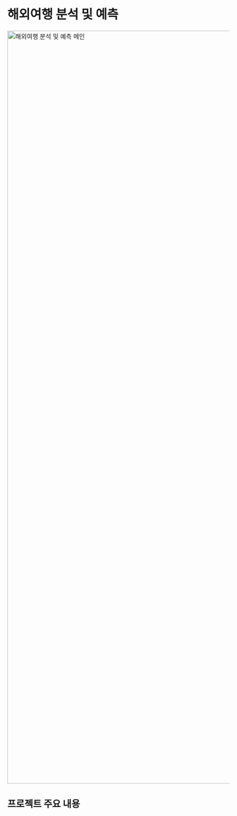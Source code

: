 # 해외여행 분석 및 예측
<img width="1705" alt="해외여행 분석 및 예측 메인" src="https://github.com/user-attachments/assets/4bfd8f82-1443-44c2-8af5-6b995053e231">

## 프로젝트 주요 내용

